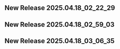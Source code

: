 ## New Release 2025.04.18_02_22_29
## New Release 2025.04.18_02_59_03
## New Release 2025.04.18_03_06_35
